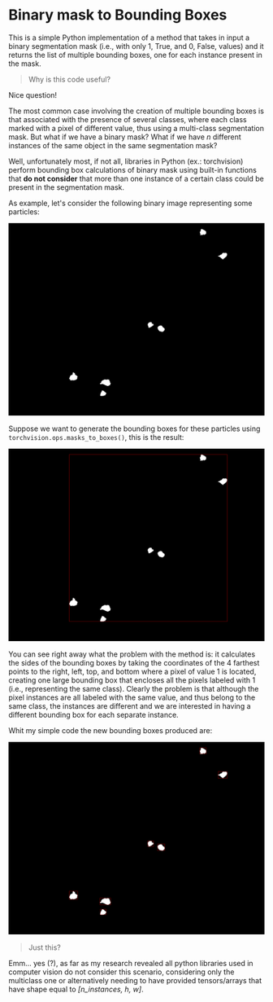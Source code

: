 # Binary mask to Bounding Boxes
This is a simple Python implementation of a method that takes in input a binary segmentation mask (i.e., with only 1, True, and 0, False, values) and it returns the list of multiple bounding boxes, one for each instance present in the mask.

> Why is this code useful?

Nice question! 

The most common case involving the creation of multiple bounding boxes is that associated with the presence of several classes, where each class marked with a pixel of different value, thus using a multi-class segmentation mask. But what if we have a binary mask? What if we have *n* different instances of the same object in the same segmentation mask? 

Well, unfortunately most, if not all, libraries in Python (ex.: torchvision) perform bounding box calculations of binary mask using built-in functions that **do not consider** that more than one instance of a certain class could be present in the segmentation mask.

As example, let's consider the following binary image representing some particles:

![Segmentation Mask](./imgs/mask.png)

Suppose we want to generate the bounding boxes for these particles using ```torchvision.ops.masks_to_boxes()```, this is the result:

![BBoxes generated with torchvision](./imgs/mask_with_bboxes_torchvision.png)

You can see right away what the problem with the method is: it calculates the sides of the bounding boxes by taking the coordinates of the 4 farthest points to the right, left, top, and bottom where a pixel of value 1 is located, creating one large bounding box that encloses all the pixels labeled with 1 (i.e., representing the same class).
Clearly the problem is that although the pixel instances are all labeled with the same value, and thus belong to the same class, the instances are different and we are interested in having a different bounding box for each separate instance. 

Whit my simple code the new bounding boxes produced are:

![BBoxes generated with custom code](./imgs/mask_with_bboxes.png)

> Just this?

Emm... yes (?), as far as my research revealed all python libraries used in computer vision do not consider this scenario, considering only the multiclass one or alternatively needing to have provided tensors/arrays that have shape equal to *[n_instances, h, w]*. 